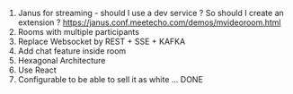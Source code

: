 1. Janus for streaming - should I use a dev service ? So should I create an extension ?
   https://janus.conf.meetecho.com/demos/mvideoroom.html
2. Rooms with multiple participants
3. Replace Websocket by REST + SSE + KAFKA
4. Add chat feature inside room
5. Hexagonal Architecture
6. Use React
7. Configurable to be able to sell it as white ...
DONE